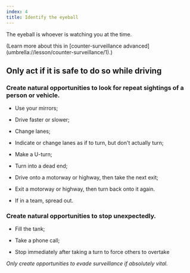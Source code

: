 ```yaml
---
index: 4
title: Identify the eyeball
---
```

The eyeball is whoever is watching you at the time. 

(Learn more about this in [counter-surveillance advanced] (umbrella://lesson/counter-surveillance/1).)

## Only act if it is safe to do so while driving

### Create natural opportunities to look for repeat sightings of a person or vehicle.

*   Use your mirrors;

*   Drive faster or slower;

*	Change lanes;

*   Indicate or change lanes as if to turn, but don't actually turn;

*	Make a U-turn;

*	Turn into a dead end;

*	Drive onto a motorway or highway, then take the next exit;

*	Exit a motorway or highway, then turn back onto it again.

*	If in a team, spread out.

### Create natural opportunities to stop unexpectedly.

*   Fill the tank;

*	Take a phone call;

*   Stop immediately after taking a turn to force others to overtake

*Only create opportunities to evade surveillance if absolutely vital.*